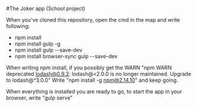 #The Joker app (School project)

When you've cloned this repository, open the cmd in the map and write following:

* npm install
* npm install gulp -g
* npm install gulp --save-dev
* npm install browser-sync gulp --save-dev



When writing npm install, if you possibly get the WARN "npm WARN deprecated lodash@0.9.2: lodash@<2.0.0 is no longer
maintained. Upgrade to lodash@^3.0.0"
Write "npm install -g npm@2.14.10" and keep going.

When everything is installed you are ready to go, to start the app in your browser, write "gulp serve"